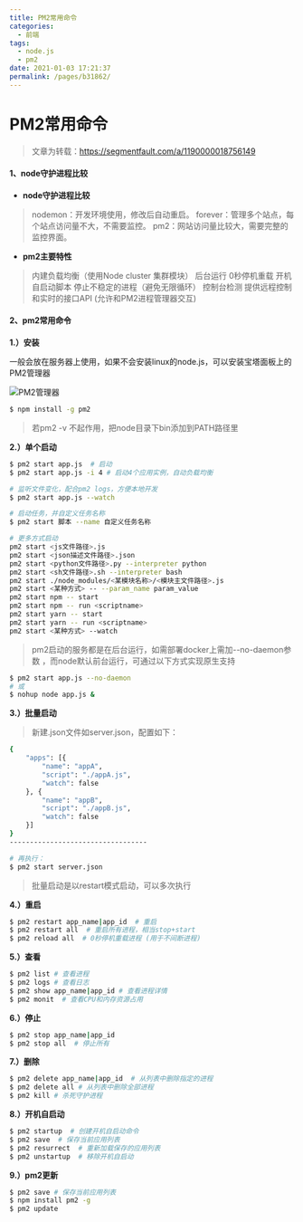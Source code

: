 ```yaml
---
title: PM2常用命令
categories: 
  - 前端
tags: 
  - node.js
  - pm2
date: 2021-01-03 17:21:37
permalink: /pages/b31862/
---
```


# PM2常用命令

> 文章为转载：https://segmentfault.com/a/1190000018756149

#### 1、node守护进程比较

- **node守护进程比较**

> nodemon：开发环境使用，修改后自动重启。 
> forever：管理多个站点，每个站点访问量不大，不需要监控。 
> pm2：网站访问量比较大，需要完整的监控界面。

- **pm2主要特性**

> 内建负载均衡（使用Node cluster 集群模块） 
> 后台运行 
> 0秒停机重载 
> 开机自启动脚本 
> 停止不稳定的进程（避免无限循环） 
> 控制台检测 
> 提供远程控制和实时的接口API (允许和PM2进程管理器交互)

#### 2、pm2常用命令

**1.）安装**

一般会放在服务器上使用，如果不会安装linux的node.js，可以安装宝塔面板上的PM2管理器

![PM2管理器](https://gitee.com/umbrella34/blogImage/raw/master/img/image-20210103173919682.png)

```bash
$ npm install -g pm2
```

> 若pm2 -v 不起作用，把node目录下bin添加到PATH路径里

**2.）单个启动**

```bash
$ pm2 start app.js  # 启动
$ pm2 start app.js -i 4 # 启动4个应用实例，自动负载均衡

# 监听文件变化，配合pm2 logs，方便本地开发
$ pm2 start app.js --watch

# 启动任务，并自定义任务名称
$ pm2 start 脚本 --name 自定义任务名称

# 更多方式启动
pm2 start <js文件路径>.js
pm2 start <json描述文件路径>.json
pm2 start <python文件路径>.py --interpreter python
pm2 start <sh文件路径>.sh --interpreter bash
pm2 start ./node_modules/<某模块名称>/<模块主文件路径>.js
pm2 start <某种方式> -- --param_name param_value
pm2 start npm -- start
pm2 start npm -- run <scriptname>
pm2 start yarn -- start
pm2 start yarn -- run <scriptname>
pm2 start <某种方式> --watch
```

> pm2启动的服务都是在后台运行，如需部署docker上需加--no-daemon参数
> ，而node默认前台运行，可通过以下方式实现原生支持

```bash
$ pm2 start app.js --no-daemon
# 或
$ nohup node app.js &
```

**3.）批量启动**

> 新建.json文件如server.json，配置如下：

```bash
{
    "apps": [{
        "name": "appA",
        "script": "./appA.js",
        "watch": false
    }, {
        "name": "appB",
        "script": "./appB.js",
        "watch": false
    }]
}
----------------------------------

# 再执行：
$ pm2 start server.json
```

> 批量启动是以restart模式启动，可以多次执行

**4.）重启**

```bash
$ pm2 restart app_name|app_id  # 重启
$ pm2 restart all  # 重启所有进程，相当stop+start
$ pm2 reload all  # 0秒停机重载进程 (用于不间断进程)
```

**5.）查看**

```bash
$ pm2 list # 查看进程
$ pm2 logs # 查看日志
$ pm2 show app_name|app_id # 查看进程详情
$ pm2 monit  # 查看CPU和内存资源占用
```

**6.）停止**

```bash
$ pm2 stop app_name|app_id
$ pm2 stop all  # 停止所有
```

**7.）删除**

```bash
$ pm2 delete app_name|app_id  # 从列表中删除指定的进程
$ pm2 delete all # 从列表中删除全部进程
$ pm2 kill # 杀死守护进程
```

**8.）开机自启动**

```bash
$ pm2 startup  # 创建开机自启动命令
$ pm2 save  # 保存当前应用列表
$ pm2 resurrect  # 重新加载保存的应用列表
$ pm2 unstartup  # 移除开机自启动
```

**9.）pm2更新**

```bash
$ pm2 save # 保存当前应用列表
$ npm install pm2 -g
$ pm2 update
```